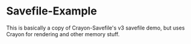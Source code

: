 # Savefile-Example

This is basically a copy of Crayon-Savefile's v3 savefile demo, but uses Crayon for rendering and other memory stuff.
